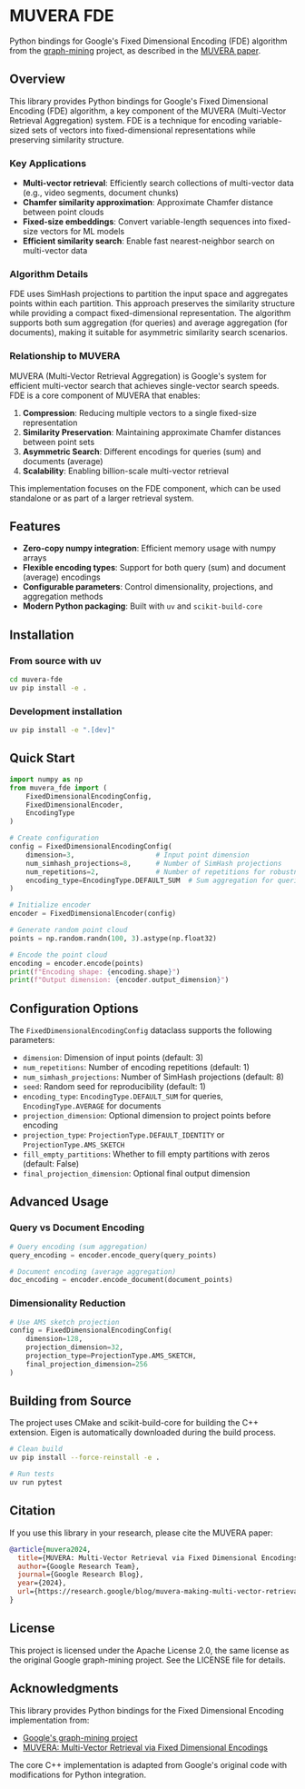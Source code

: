 # MUVERA FDE

Python bindings for Google's Fixed Dimensional Encoding (FDE) algorithm from the [graph-mining](https://github.com/google/graph-mining/tree/main/sketching/point_cloud) project, as described in the [MUVERA paper](https://research.google/blog/muvera-making-multi-vector-retrieval-as-fast-as-single-vector-search/).

## Overview

This library provides Python bindings for Google's Fixed Dimensional Encoding (FDE) algorithm, a key component of the MUVERA (Multi-Vector Retrieval Aggregation) system. FDE is a technique for encoding variable-sized sets of vectors into fixed-dimensional representations while preserving similarity structure.

### Key Applications

- **Multi-vector retrieval**: Efficiently search collections of multi-vector data (e.g., video segments, document chunks)
- **Chamfer similarity approximation**: Approximate Chamfer distance between point clouds
- **Fixed-size embeddings**: Convert variable-length sequences into fixed-size vectors for ML models
- **Efficient similarity search**: Enable fast nearest-neighbor search on multi-vector data

### Algorithm Details

FDE uses SimHash projections to partition the input space and aggregates points within each partition. This approach preserves the similarity structure while providing a compact fixed-dimensional representation. The algorithm supports both sum aggregation (for queries) and average aggregation (for documents), making it suitable for asymmetric similarity search scenarios.

### Relationship to MUVERA

MUVERA (Multi-Vector Retrieval Aggregation) is Google's system for efficient multi-vector search that achieves single-vector search speeds. FDE is a core component of MUVERA that enables:

1. **Compression**: Reducing multiple vectors to a single fixed-size representation
2. **Similarity Preservation**: Maintaining approximate Chamfer distances between point sets
3. **Asymmetric Search**: Different encodings for queries (sum) and documents (average)
4. **Scalability**: Enabling billion-scale multi-vector retrieval

This implementation focuses on the FDE component, which can be used standalone or as part of a larger retrieval system.

## Features

- **Zero-copy numpy integration**: Efficient memory usage with numpy arrays
- **Flexible encoding types**: Support for both query (sum) and document (average) encodings
- **Configurable parameters**: Control dimensionality, projections, and aggregation methods
- **Modern Python packaging**: Built with `uv` and `scikit-build-core`

## Installation

### From source with uv

```bash
cd muvera-fde
uv pip install -e .
```

### Development installation

```bash
uv pip install -e ".[dev]"
```

## Quick Start

```python
import numpy as np
from muvera_fde import (
    FixedDimensionalEncodingConfig,
    FixedDimensionalEncoder,
    EncodingType
)

# Create configuration
config = FixedDimensionalEncodingConfig(
    dimension=3,                    # Input point dimension
    num_simhash_projections=8,      # Number of SimHash projections
    num_repetitions=2,              # Number of repetitions for robustness
    encoding_type=EncodingType.DEFAULT_SUM  # Sum aggregation for queries
)

# Initialize encoder
encoder = FixedDimensionalEncoder(config)

# Generate random point cloud
points = np.random.randn(100, 3).astype(np.float32)

# Encode the point cloud
encoding = encoder.encode(points)
print(f"Encoding shape: {encoding.shape}")
print(f"Output dimension: {encoder.output_dimension}")
```

## Configuration Options

The `FixedDimensionalEncodingConfig` dataclass supports the following parameters:

- `dimension`: Dimension of input points (default: 3)
- `num_repetitions`: Number of encoding repetitions (default: 1)
- `num_simhash_projections`: Number of SimHash projections (default: 8)
- `seed`: Random seed for reproducibility (default: 1)
- `encoding_type`: `EncodingType.DEFAULT_SUM` for queries, `EncodingType.AVERAGE` for documents
- `projection_dimension`: Optional dimension to project points before encoding
- `projection_type`: `ProjectionType.DEFAULT_IDENTITY` or `ProjectionType.AMS_SKETCH`
- `fill_empty_partitions`: Whether to fill empty partitions with zeros (default: False)
- `final_projection_dimension`: Optional final output dimension

## Advanced Usage

### Query vs Document Encoding

```python
# Query encoding (sum aggregation)
query_encoding = encoder.encode_query(query_points)

# Document encoding (average aggregation)
doc_encoding = encoder.encode_document(document_points)
```

### Dimensionality Reduction

```python
# Use AMS sketch projection
config = FixedDimensionalEncodingConfig(
    dimension=128,
    projection_dimension=32,
    projection_type=ProjectionType.AMS_SKETCH,
    final_projection_dimension=256
)
```

## Building from Source

The project uses CMake and scikit-build-core for building the C++ extension. Eigen is automatically downloaded during the build process.

```bash
# Clean build
uv pip install --force-reinstall -e .

# Run tests
uv run pytest
```

## Citation

If you use this library in your research, please cite the MUVERA paper:

```bibtex
@article{muvera2024,
  title={MUVERA: Multi-Vector Retrieval via Fixed Dimensional Encodings},
  author={Google Research Team},
  journal={Google Research Blog},
  year={2024},
  url={https://research.google/blog/muvera-making-multi-vector-retrieval-as-fast-as-single-vector-search/}
}
```

## License

This project is licensed under the Apache License 2.0, the same license as the original Google graph-mining project. See the LICENSE file for details.

## Acknowledgments

This library provides Python bindings for the Fixed Dimensional Encoding implementation from:
- [Google's graph-mining project](https://github.com/google/graph-mining/tree/main/sketching/point_cloud)
- [MUVERA: Multi-Vector Retrieval via Fixed Dimensional Encodings](https://research.google/blog/muvera-making-multi-vector-retrieval-as-fast-as-single-vector-search/)

The core C++ implementation is adapted from Google's original code with modifications for Python integration.